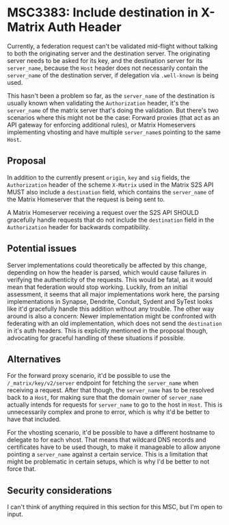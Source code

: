 # MSC3383: Include destination in X-Matrix Auth Header

Currently, a federation request can't be validated mid-flight without talking
to both the originating server and the destination server. The originating
server needs to be asked for its key, and the destination server for its
`server_name`, because the `Host` header does not necessarily contain the
`server_name` of the destination server, if delegation via `.well-known` is
being used.

This hasn't been a problem so far, as the `server_name` of the destination is
usually known when validating the `Authorization` header, it's the
`server_name` of the matrix server that's doing the validation. But there's two
scenarios where this might not be the case: Forward proxies (that act as an API
gateway for enforcing additional rules), or Matrix Homeservers implementing
vhosting and have multiple `server_name`s pointing to the same `Host`.

## Proposal

In addition to the currently present `origin`, `key` and `sig` fields, the
`Authorization` header of the scheme `X-Matrix` used in the Matrix S2S API MUST
also include a `destination` field, which contains the `server_name` of the
Matrix Homeserver that the request is being sent to.

A Matrix Homeserver receiving a request over the S2S API SHOULD gracefully
handle requests that do not include the `destination` field in the
`Authorization` header for backwards compatibility.

## Potential issues

Server implementations could theoretically be affected by this change,
depending on how the header is parsed, which would cause failures in verifying
the authenticity of the requests. This would be fatal, as it would mean that
federation would stop working. Luckily, from an initial assessment, it seems
that all major implementations work here, the parsing implementations in
Synapse, Dendrite, Conduit, Sydent and SyTest looks like it'd gracefully handle
this addition without any trouble. The other way around is also a concern: Newer
implementation might be confronted with federating with an old implementation,
which does not send the `destination` in it's auth headers. This is explicitly
mentioned in the proposal though, advocating for graceful handling of these
situations if possible.

## Alternatives

For the forward proxy scenario, it'd be possible to use the
`/_matrix/key/v2/server` endpoint for fetching the `server_name` when receiving
a request. After that though, the `server_name` has to be resolved back to a
`Host`, for making sure that the domain owner of `server_name` actually intends
for requests for `server_name` to go to the host in `Host`. This is
unnecessarily complex and prone to error, which is why it'd be better to have
that included.

For the vhosting scenario, it'd be possible to have a different hostname to
delegate to for each vhost. That means that wildcard DNS records and
certificates have to be used though, to make it manageable to allow anyone
pointing a `server_name` against a certain service. This is a limitation that
might be problematic in certain setups, which is why I'd be better to not force
that.

## Security considerations

I can't think of anything required in this section for this MSC, but I'm open
to input.
